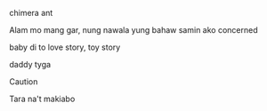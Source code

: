 chimera ant

Alam mo mang gar, nung nawala yung bahaw samin ako concerned

baby di to love story, toy story

daddy tyga

> [!CAUTION]
> Tara na't makiabo